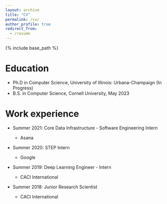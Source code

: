 ```yaml
---
layout: archive
title: "CV"
permalink: /cv/
author_profile: true
redirect_from:
  - /resume
---
```


{% include base_path %}

Education
======
* Ph.D in Computer Science, University of Illinois: Urbana-Champaign (In Progress)
* B.S. in Computer Science, Cornell University, May 2023

Work experience
======
* Summer 2021: Core Data Infrastructure - Software Engineering Intern
  * Asana

* Summer 2020: STEP Intern
  * Google

* Summer 2019: Deep Learning Engineer - Intern
  * CACI International

* Summer 2018: Junior Research Scientist
  * CACI International